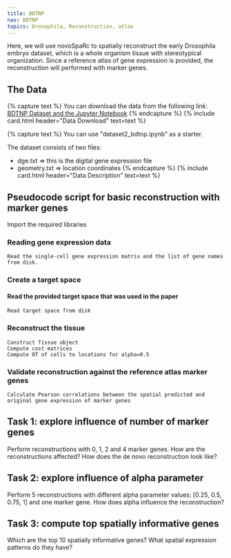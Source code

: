 ```yaml
---
title: BDTNP
nav: BDTNP
topics: Drosophila, Reconstruction, atlas
---
```


Here, we will use novoSpaRc to spatially reconstruct the early Drosophila embryo dataset, which is a whole organism tissue with stereotypical organization. Since a reference atlas of gene expression is provided, the reconstruction will performed with marker genes. 

## The Data

{% capture text %} You can download the data from the following link:
[BDTNP Dataset and the Jupyter Notebook](https://gigamove.rwth-aachen.de/en/download/f2c266d9bb9e7335e1ab471500320f6b)
{% endcapture %}
{% include card.html header="Data Download" text=text %}

{% capture text %}
You can use "dataset2_bdtnp.ipynb" as a starter.

The dataset consists of two files:
- dge.txt => this is the digital gene expression file
- geometry.txt => location coordinates
{% endcapture %}
{% include card.html header="Data Description" text=text %}

## Pseudocode script for basic reconstruction with marker genes

Import the required libraries

### Reading gene expression data
```
Read the single-cell gene expression matrix and the list of gene names from disk.
```

### Create a target space
#### Read the provided target space that was used in the paper
```
Read target space from disk
```

### Reconstruct the tissue
```
Construct Tissue object
Compute cost matrices
Compute OT of cells to locations for alpha=0.5
```

### Validate reconstruction against the reference atlas marker genes
```
Calculate Pearson correlations between the spatial predicted and original gene expression of marker genes
```

## Task 1: explore influence of number of marker genes
Perform reconstructions with 0, 1, 2 and 4 marker genes. How are the reconstructions affected? How does the de novo reconstruction look like?

## Task 2: explore influence of alpha parameter
Perform 5 reconstructions with different alpha parameter values: [0.25, 0.5, 0.75, 1] and one marker gene. How does alpha influence the reconstruction?

## Task 3: compute top spatially informative genes
Which are the top 10 spatially informative genes? What spatial expression patterns do they have?
